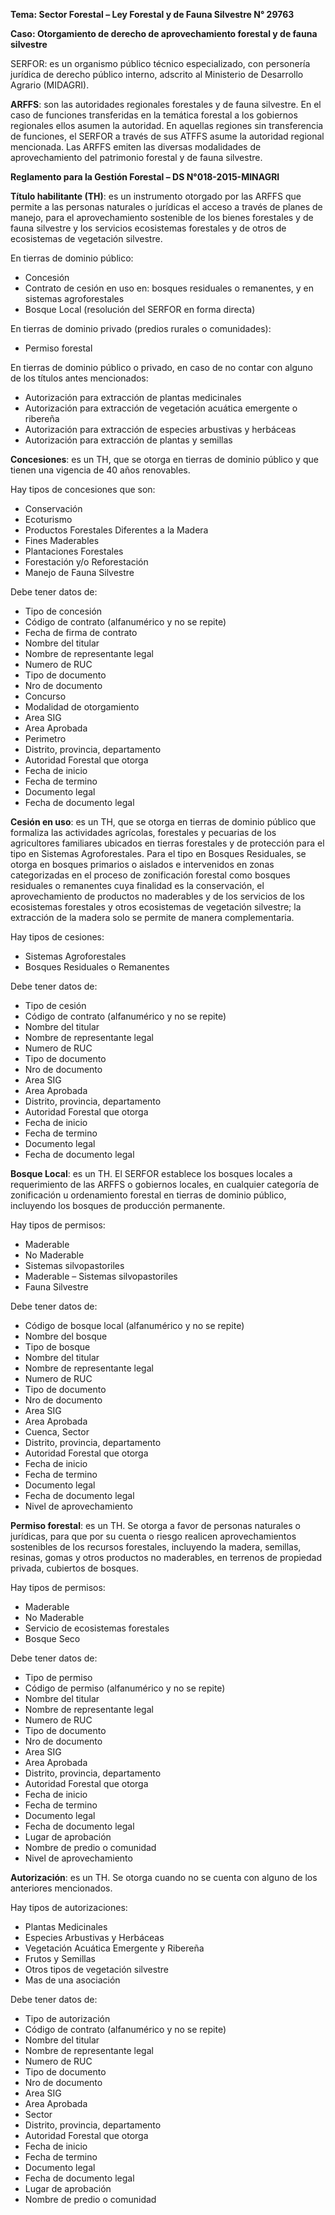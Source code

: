 ﻿**Tema: Sector Forestal – Ley Forestal y de Fauna Silvestre N° 29763**

**Caso: Otorgamiento de derecho de aprovechamiento forestal y de fauna silvestre**

SERFOR: es un organismo público técnico especializado, con personería jurídica de derecho público interno, adscrito al Ministerio de Desarrollo Agrario (MIDAGRI).

**ARFFS**: son las autoridades regionales forestales y de fauna silvestre. En el caso de funciones transferidas en la temática forestal a los gobiernos regionales ellos asumen la autoridad. En aquellas regiones sin transferencia de funciones, el SERFOR a través de sus ATFFS asume la autoridad regional mencionada. Las ARFFS emiten las diversas modalidades de aprovechamiento del patrimonio forestal y de fauna silvestre.

**Reglamento para la Gestión Forestal – DS N°018-2015-MINAGRI**

**Título habilitante (TH)**: es un instrumento otorgado por las ARFFS que permite a las personas naturales o jurídicas el acceso a través de planes de manejo, para el aprovechamiento sostenible de los bienes forestales y de fauna silvestre y los servicios ecosistemas forestales y de otros de ecosistemas de vegetación silvestre.

En tierras de dominio público:

- Concesión
- Contrato de cesión en uso en: bosques residuales o remanentes, y en sistemas agroforestales
- Bosque Local (resolución del SERFOR en forma directa)

En tierras de dominio privado (predios rurales o comunidades):

- Permiso forestal

En tierras de dominio público o privado, en caso de no contar con alguno de los títulos antes mencionados:

- Autorización para extracción de plantas medicinales
- Autorización para extracción de vegetación acuática emergente o ribereña
- Autorización para extracción de especies arbustivas y herbáceas
- Autorización para extracción de plantas y semillas









**Concesiones**: es un TH, que se otorga en tierras de dominio público y que tienen una vigencia de 40 años renovables. 

Hay tipos de concesiones que son:

- Conservación
- Ecoturismo
- Productos Forestales Diferentes a la Madera
- Fines Maderables
- Plantaciones Forestales
- Forestación y/o Reforestación
- Manejo de Fauna Silvestre

Debe tener datos de: 

- Tipo de concesión
- Código de contrato (alfanumérico y no se repite)
- Fecha de firma de contrato
- Nombre del titular
- Nombre de representante legal
- Numero de RUC
- Tipo de documento
- Nro de documento
- Concurso 
- Modalidad de otorgamiento
- Area SIG
- Area Aprobada
- Perimetro
- Distrito, provincia, departamento
- Autoridad Forestal que otorga
- Fecha de inicio
- Fecha de termino
- Documento legal
- Fecha de documento legal









**Cesión en uso**: es un TH, que se otorga en tierras de dominio público que formaliza las actividades agrícolas, forestales y pecuarias de los agricultores familiares ubicados en tierras forestales y de protección para el tipo en Sistemas Agroforestales. Para el tipo en Bosques Residuales, se otorga en bosques primarios o aislados e intervenidos en zonas categorizadas en el proceso de zonificación forestal como bosques residuales o remanentes cuya finalidad es la conservación, el aprovechamiento de productos no maderables y de los servicios de los ecosistemas forestales y otros ecosistemas de vegetación silvestre; la extracción de la madera solo se permite de manera complementaria.

Hay tipos de cesiones:

- Sistemas Agroforestales
- Bosques Residuales o Remanentes

Debe tener datos de: 

- Tipo de cesión
- Código de contrato (alfanumérico y no se repite)
- Nombre del titular
- Nombre de representante legal
- Numero de RUC
- Tipo de documento
- Nro de documento
- Area SIG
- Area Aprobada
- Distrito, provincia, departamento
- Autoridad Forestal que otorga
- Fecha de inicio
- Fecha de termino
- Documento legal
- Fecha de documento legal









**Bosque Local**: es un TH. El SERFOR establece los bosques locales a requerimiento de las ARFFS o gobiernos locales, en cualquier categoría de zonificación u ordenamiento forestal en tierras de dominio público, incluyendo los bosques de producción permanente.

Hay tipos de permisos:

- Maderable
- No Maderable
- Sistemas silvopastoriles
- Maderable – Sistemas silvopastoriles
- Fauna Silvestre

Debe tener datos de: 

- Código de bosque local (alfanumérico y no se repite)
- Nombre del bosque
- Tipo de bosque 
- Nombre del titular
- Nombre de representante legal
- Numero de RUC
- Tipo de documento
- Nro de documento
- Area SIG
- Area Aprobada
- Cuenca, Sector
- Distrito, provincia, departamento
- Autoridad Forestal que otorga
- Fecha de inicio
- Fecha de termino
- Documento legal
- Fecha de documento legal
- Nivel de aprovechamiento










**Permiso forestal**: es un TH. Se otorga a favor de personas naturales o jurídicas, para que por su cuenta o riesgo realicen aprovechamientos sostenibles de los recursos forestales, incluyendo la madera, semillas, resinas, gomas y otros productos no maderables, en terrenos de propiedad privada, cubiertos de bosques.

Hay tipos de permisos:

- Maderable
- No Maderable
- Servicio de ecosistemas forestales
- Bosque Seco

Debe tener datos de: 

- Tipo de permiso
- Código de permiso (alfanumérico y no se repite)
- Nombre del titular
- Nombre de representante legal
- Numero de RUC
- Tipo de documento
- Nro de documento
- Area SIG
- Area Aprobada
- Distrito, provincia, departamento
- Autoridad Forestal que otorga
- Fecha de inicio
- Fecha de termino
- Documento legal
- Fecha de documento legal
- Lugar de aprobación
- Nombre de predio o comunidad
- Nivel de aprovechamiento











**Autorización**: es un TH. Se otorga cuando no se cuenta con alguno de los anteriores mencionados.

Hay tipos de autorizaciones:

- Plantas Medicinales
- Especies Arbustivas y Herbáceas
- Vegetación Acuática Emergente y Ribereña
- Frutos y Semillas
- Otros tipos de vegetación silvestre
- Mas de una asociación

Debe tener datos de: 

- Tipo de autorización
- Código de contrato (alfanumérico y no se repite)
- Nombre del titular
- Nombre de representante legal
- Numero de RUC
- Tipo de documento
- Nro de documento
- Area SIG
- Area Aprobada
- Sector
- Distrito, provincia, departamento
- Autoridad Forestal que otorga
- Fecha de inicio
- Fecha de termino
- Documento legal
- Fecha de documento legal
- Lugar de aprobación
- Nombre de predio o comunidad




